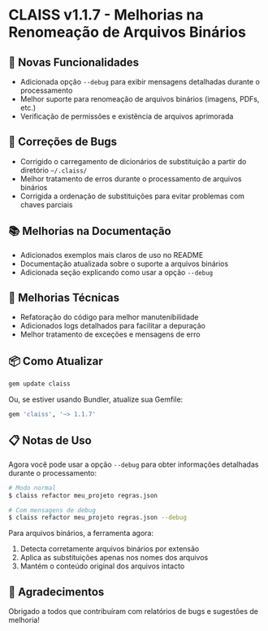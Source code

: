 # CLAISS v1.1.7 - Melhorias na Renomeação de Arquivos Binários

## 🚀 Novas Funcionalidades

- Adicionada opção `--debug` para exibir mensagens detalhadas durante o processamento
- Melhor suporte para renomeação de arquivos binários (imagens, PDFs, etc.)
- Verificação de permissões e existência de arquivos aprimorada

## 🐛 Correções de Bugs

- Corrigido o carregamento de dicionários de substituição a partir do diretório `~/.claiss/`
- Melhor tratamento de erros durante o processamento de arquivos binários
- Corrigida a ordenação de substituições para evitar problemas com chaves parciais

## 📚 Melhorias na Documentação

- Adicionados exemplos mais claros de uso no README
- Documentação atualizada sobre o suporte a arquivos binários
- Adicionada seção explicando como usar a opção `--debug`

## 🔧 Melhorias Técnicas

- Refatoração do código para melhor manutenibilidade
- Adicionados logs detalhados para facilitar a depuração
- Melhor tratamento de exceções e mensagens de erro

## 📦 Como Atualizar

```bash
gem update claiss
```

Ou, se estiver usando Bundler, atualize sua Gemfile:

```ruby
gem 'claiss', '~> 1.1.7'
```

## 📋 Notas de Uso

Agora você pode usar a opção `--debug` para obter informações detalhadas durante o processamento:

```bash
# Modo normal
$ claiss refactor meu_projeto regras.json

# Com mensagens de debug
$ claiss refactor meu_projeto regras.json --debug
```

Para arquivos binários, a ferramenta agora:
1. Detecta corretamente arquivos binários por extensão
2. Aplica as substituições apenas nos nomes dos arquivos
3. Mantém o conteúdo original dos arquivos intacto

## 🙏 Agradecimentos

Obrigado a todos que contribuíram com relatórios de bugs e sugestões de melhoria!

